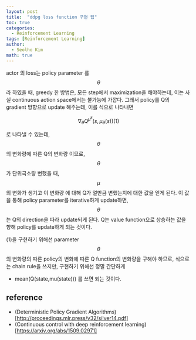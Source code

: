 ```yaml
---
layout: post
title:  "ddpg loss function 구현 팁"
toc: true
categories: 
  - Reinforcement Learning 
tags: [Reinforcement Learning]
author:
  - Seolho Kim
math: true
---
```

actor 의 loss는 policy parameter 를 $$ \theta $$ 라 하였을 때, greedy 한 방법은, 모든 step에서 maximization을 해야하는데,
이는 사실 continuous action space에서는 불가능에 가깝다. 그래서 policy를 Q의 gradient 방향으로 update 해주는데, 이를 식으로 나타내면

$$ \nabla _{\theta}Q^{\mu^k}(s,\mu_{\theta}(s)) (1)$$

로 나타낼 수 있는데, $$ \theta $$ 의 변화량에 따른 Q의 변화량 이므로, $$ \theta $$가 단위극소량 변했을 때, $$ \mu $$의 변화가 생기고 이 변화량
에 대해 Q가 얼만큼 변했는지에 대한 값을 얻게 된다. 이 값을 통해 policy parameter를 iterative하게 update하면, $$ \theta $$ 는 Q의 direction을 따라
update되게 된다. Q는 value function으로 상승하는 값을 향해 policy를 update하게 되는 것이다.

(1)을 구현하기 위해선 parameter $$ \theta $$ 의 변화량의 따른 policy의 변화에 따른 Q function의 변화량을 구해야 하므로, 식으로는 chain rule을
쓰지만, 구현하기 위해선 정말 간단하게 
- mean(Q(state,mu(state))) 를 쓰면 되는 것이다.


## reference

- (Deterministic Policy Gradient Algorithms)[http://proceedings.mlr.press/v32/silver14.pdf]
- (Continuous control with deep reinforcement learning)[https://arxiv.org/abs/1509.02971]
